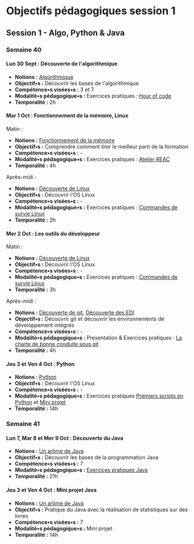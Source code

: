 # Objectifs pédagogiques session 1

## Session 1 - Algo, Python & Java

### Semaine 40

#### **Lun 30 Sept :** Découverte de l'algorithmique

* **Notions :** [Algorithmique](../cours/algorithmes.md)
* **Objectif•s :** Découvrir les bases de l'algorithmique
* **Compétence•s visées•s :** 3 et 7
* **Modalité•s pédagogique•s :** Exercices pratiques : [Hour of code](https://studio.code.org/s/mc/stage/1/puzzle/1)
* **Temporalité :** 2h

#### **Mar 1 Oct :** Fonctionnement de la mémoire, Linux

Matin :

* **Notions :** [Fonctionnement de la mémoire](../cours/reussir-la-formation.md)
* **Objectif•s :** Comprendre comment tirer le meilleur parti de la formation
* **Compétence•s visées•s :** -
* **Modalité•s pédagogique•s :** Exercices pratiques : [Atelier REAC](../presentation/reussir-la-formation.html)
* **Temporalité :** 4h

Après-midi :

* **Notions :** [Découverte de Linux](../cours/linux.md)
* **Objectif•s :** Découvrir l'OS Linux
* **Compétence•s visées•s :** -
* **Modalité•s pédagogique•s :** Exercices pratiques : [Commandes de survie Linux](../exercice/linux.md)
* **Temporalité :** 2h

#### **Mer 2 Oct :** Les outils du développeur

Matin :

* **Notions :** [Découverte de Linux](../cours/linux.md)
* **Objectif•s :** Découvrir l'OS Linux
* **Compétence•s visées•s :** -
* **Modalité•s pédagogique•s :** Exercices pratiques : [Commandes de survie Linux](../exercice/linux.md)
* **Temporalité :** 3h

Après-midi :

* **Notions :** [Découverte de git](../cours/git.md), [Découverte des EDI](../cours/edi.md)
* **Objectif•s :** Découvrir git et découvrir les environnements de développement intégrés
* **Compétence•s visées•s :** -
* **Modalité•s pédagogique•s :** Presentation & Exercices pratiques : [La charte de bonne conduite sous git](../exercice/git.md)
* **Temporalité :** 4h

#### **Jeu 3 et Ven 4 Oct :** Python

* **Notions :** [Python](../cours/python.md)
* **Objectif•s :** Découvrir l'OS Linux
* **Compétence•s visées•s :** -
* **Modalité•s pédagogique•s :** Exercices pratiques [Premiers scripts en Python](../exercice/python.md) et [Mini projet](https://simplonline.co/briefs/detail/fEPoCouyRST8fqodg)
* **Temporalité :** 14h

### Semaine 41

#### **Lun 7, Mar 8 et Mer 9 Oct :** Découverte du Java

* **Notions :** [Un arôme de Java](../cours/java.md)
* **Objectif•s :** Découvrir les bases de la programmation Java
* **Compétence•s visées•s :** 7
* **Modalité•s pédagogique•s :** [Exercices pratiques Java](../exercice/java.md)
* **Temporalité :** 21h

#### **Jeu 3 et Ven 4 Oct :** Mini projet Java

* **Notions :** [Un arôme de Java](../cours/java.md)
* **Objectif•s :** Pratique du Java avec la réalisation de statistiques sur des livres
* **Compétence•s visées•s :** 7
* **Modalité•s pédagogique•s :** Mini projet
* **Temporalité :** 14h

